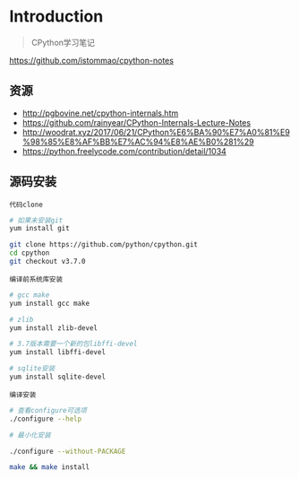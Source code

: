 # Introduction


> CPython学习笔记

https://github.com/istommao/cpython-notes

## 资源
- http://pgbovine.net/cpython-internals.htm
- https://github.com/rainyear/CPython-Internals-Lecture-Notes
- http://woodrat.xyz/2017/06/21/CPython%E6%BA%90%E7%A0%81%E9%98%85%E8%AF%BB%E7%AC%94%E8%AE%B0%281%29
- https://python.freelycode.com/contribution/detail/1034

## 源码安装

`代码clone`
```bash
# 如果未安装git
yum install git

git clone https://github.com/python/cpython.git
cd cpython
git checkout v3.7.0
```

`编译前系统库安装`
```bash
# gcc make
yum install gcc make

# zlib
yum install zlib-devel

# 3.7版本需要一个新的包libffi-devel
yum install libffi-devel

# sqlite安装
yum install sqlite-devel
```

`编译安装`

```bash
# 查看configure可选项
./configure --help

# 最小化安装

./configure --without-PACKAGE

make && make install
```
